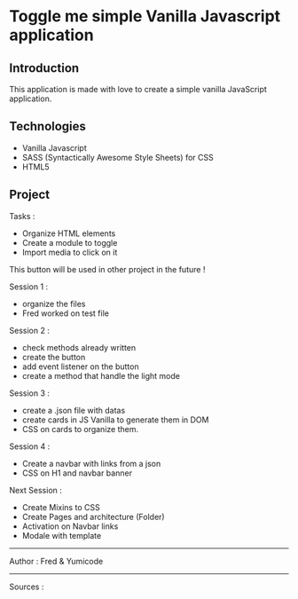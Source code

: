 # Toggle me simple Vanilla Javascript application

## Introduction

This application is made with love to create a simple vanilla JavaScript application.

## Technologies

- Vanilla Javascript
- SASS (Syntactically Awesome Style Sheets) for CSS
- HTML5

## Project

Tasks :

- Organize HTML elements
- Create a module to toggle
- Import media to click on it

This button will be used in other project in the future !

Session 1 :

- organize the files
- Fred worked on test file

Session 2 :

- check methods already written
- create the button
- add event listener on the button
- create a method that handle the light mode

Session 3 :

- create a .json file with datas
- create cards in JS Vanilla to generate them in DOM
- CSS on cards to organize them.

Session 4 :

- Create a navbar with links from a json
- CSS on H1 and navbar banner

Next Session :

- Create Mixins to CSS
- Create Pages and architecture (Folder)
- Activation on Navbar links
- Modale with template

---

Author : Fred & Yumicode

---

Sources :
